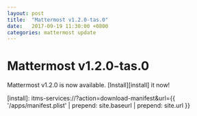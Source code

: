 ```yaml
---
layout: post
title:  "Mattermost v1.2.0-tas.0"
date:   2017-09-19 11:30:00 +0800
categories: mattermost update
---
```


# Mattermost v1.2.0-tas.0

Mattermost v1.2.0 is now available. [Install][install] it now!

[install]: itms-services://?action=download-manifest&url={{ '/apps/manifest.plist' | prepend: site.baseurl | prepend: site.url }}
